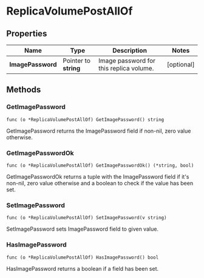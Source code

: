 # ReplicaVolumePostAllOf



## Properties

|Name | Type | Description | Notes|
|------------ | ------------- | ------------- | -------------|
|**ImagePassword** | Pointer to **string** | Image password for this replica volume. | [optional] |

## Methods


### GetImagePassword

`func (o *ReplicaVolumePostAllOf) GetImagePassword() string`

GetImagePassword returns the ImagePassword field if non-nil, zero value otherwise.

### GetImagePasswordOk

`func (o *ReplicaVolumePostAllOf) GetImagePasswordOk() (*string, bool)`

GetImagePasswordOk returns a tuple with the ImagePassword field if it's non-nil, zero value otherwise
and a boolean to check if the value has been set.

### SetImagePassword

`func (o *ReplicaVolumePostAllOf) SetImagePassword(v string)`

SetImagePassword sets ImagePassword field to given value.

### HasImagePassword

`func (o *ReplicaVolumePostAllOf) HasImagePassword() bool`

HasImagePassword returns a boolean if a field has been set.




